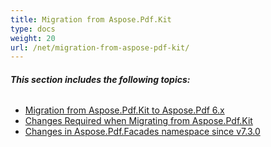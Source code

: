 ```yaml
---
title: Migration from Aspose.Pdf.Kit
type: docs
weight: 20
url: /net/migration-from-aspose-pdf-kit/
---
```


###### **This section includes the following topics:**
- [Migration from Aspose.Pdf.Kit to Aspose.Pdf 6.x](/pdf/net/migration-from-aspose-pdf-kit-to-aspose-pdf-6-x)
- [Changes Required when Migrating from Aspose.Pdf.Kit](/pdf/net/changes-required-when-migrating-from-aspose-pdf-kit)
- [Changes in Aspose.Pdf.Facades namespace since v7.3.0](/pdf/net/changes-in-aspose-pdf-facades-namespace-since-v7-3-0)

